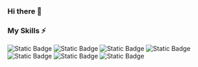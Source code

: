 ### Hi there 👋


### My Skills ⚡
![Static Badge](https://img.shields.io/badge/JavaScript-0?style=flat&logo=JavaScript&color=%23000)
![Static Badge](https://img.shields.io/badge/TypeScript-0?style=flat&logo=TypeScript&color=%23000)
![Static Badge](https://img.shields.io/badge/Docker-0?style=flat&logo=Docker&color=%23000)
![Static Badge](https://img.shields.io/badge/HTML-0?style=flat&logo=HTML5&color=%23000)
![Static Badge](https://img.shields.io/badge/CSS-0?style=flat&logo=CSS3&color=%23000)
![Static Badge](https://img.shields.io/badge/TailwindCSS-0?style=flat&logo=TailwindCSS&color=%23000)
![Static Badge](https://img.shields.io/badge/Node-0?style=flat&logo=Node.js&color=%23000)

<!--
**tonybarquera/tonybarquera** is a ✨ _special_ ✨ repository because its `README.md` (this file) appears on your GitHub profile.

Here are some ideas to get you started:

- 🔭 I’m currently working on ...
- 🌱 I’m currently learning ...
- 👯 I’m looking to collaborate on ...
- 🤔 I’m looking for help with ...
- 💬 Ask me about ...
- 📫 How to reach me: ...
- 😄 Pronouns: ...
- ⚡ Fun fact: ...
-->
